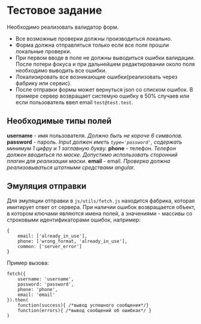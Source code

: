 # Тестовое задание
Необходимо реализовать валидатор форм. 
- Все возможные проверки должны производиться локально. 
- Форма должна отправляться только если все поля прошли локальные 
проверки.
- При первом вводе в поле не должны выводиться ошибки валидации. После 
потери фокуса и при дальнейшем редактировании около поля необходимо 
выводить все ошибки.
- Локализировать все возникающие ошибки(реализовать через фабрику 
или сервис).
- После отправки формы может вернуться json со списком ошибок. В примере
сервер возвращает системую ошибку в 50% случаев или если пользователь 
ввел email `test@test.test`. 

## Необходимые типы полей
**username** - имя пользователя. _Должно быть не короче 6 символов._
**password** - пароль. _Input должен иметь `type='password'`, содержать
минимум 1 цифру и 1 заглавную букву._
**phone** - телефон. _Телефон должен вводиться по маске. Допустимо
использовать сторонний плагин для реализации маски._
**email** - email. _Проверка должна реализовываться штатными средствами
angular._

## Эмуляция отправки 
Для эмуляции отправки в `js/utils/fetch.js` находится фабрика,
которая имитирует ответ от сервера. При наличии ошибок возвращается 
объект, в котором ключами являются имена полей, а значениями - массивы
со строковыми идентификаторами ошибок, например:
```
{
    email: ['already_in_use'],
    phone: ['wrong_format, 'already_in_use'],
    common: ['server_error']
}
```

Пример вызова:
```
fetch({
    username: 'username', 
    password: 'password',
    phone: 'phone',
    email: 'email'
}).then(
    function(success){ /*вывод успешного сообщения*/}
    function(errors){ /*вывод сообщений об ошибках*/ }
)
```

 